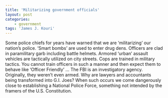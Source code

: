 ```yaml
---
title: 'Militarizing government officials'
layout: post
categories:
    - government
tags: 'James J. Kouri'
---
```


Some police chiefs for years have warned that we are ‘militarizing’ our nation’s police. ‘Smart bombs’ are used to enter drug dens. Officers are clad in paramilitary garb including battle helmets. Armored ‘urban’ assault vehicles are tactically utilized on city streets. Cops are trained in military tactics. You cannot train officers in such a manner and then expect them to behave like ‘Officer Friendly’ … The FBI is an investigatory agency. Originally, they weren’t even armed. Why are lawyers and accountants being transformed into G.I. Joes? When such occurs we come dangerously close to establishing a National Police Force, something not intended by the framers of the U.S. Constitution.